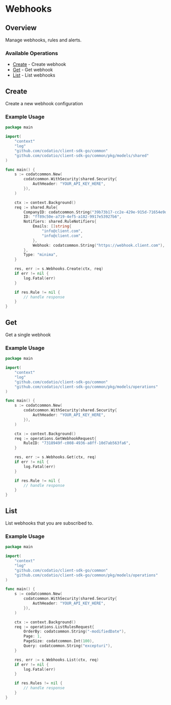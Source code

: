 # Webhooks

## Overview

Manage webhooks, rules and alerts.

### Available Operations

* [Create](#create) - Create webhook
* [Get](#get) - Get webhook
* [List](#list) - List webhooks

## Create

Create a new webhook configuration

### Example Usage

```go
package main

import(
	"context"
	"log"
	"github.com/codatio/client-sdk-go/common"
	"github.com/codatio/client-sdk-go/common/pkg/models/shared"
)

func main() {
    s := codatcommon.New(
        codatcommon.WithSecurity(shared.Security{
            AuthHeader: "YOUR_API_KEY_HERE",
        }),
    )

    ctx := context.Background()    
    req := shared.Rule{
        CompanyID: codatcommon.String("39b73b17-cc2e-429e-915d-71654e9dcd1e"),
        ID: "ff89c50e-a719-4ef5-a182-9917e53927b6",
        Notifiers: shared.RuleNotifiers{
            Emails: []string{
                "info@client.com",
                "info@client.com",
            },
            Webhook: codatcommon.String("https://webhook.client.com"),
        },
        Type: "minima",
    }

    res, err := s.Webhooks.Create(ctx, req)
    if err != nil {
        log.Fatal(err)
    }

    if res.Rule != nil {
        // handle response
    }
}
```

## Get

Get a single webhook

### Example Usage

```go
package main

import(
	"context"
	"log"
	"github.com/codatio/client-sdk-go/common"
	"github.com/codatio/client-sdk-go/common/pkg/models/operations"
)

func main() {
    s := codatcommon.New(
        codatcommon.WithSecurity(shared.Security{
            AuthHeader: "YOUR_API_KEY_HERE",
        }),
    )

    ctx := context.Background()    
    req := operations.GetWebhookRequest{
        RuleID: "7318949f-c008-4936-a8ff-10d7ab563fa6",
    }

    res, err := s.Webhooks.Get(ctx, req)
    if err != nil {
        log.Fatal(err)
    }

    if res.Rule != nil {
        // handle response
    }
}
```

## List

List webhooks that you are subscribed to.

### Example Usage

```go
package main

import(
	"context"
	"log"
	"github.com/codatio/client-sdk-go/common"
	"github.com/codatio/client-sdk-go/common/pkg/models/operations"
)

func main() {
    s := codatcommon.New(
        codatcommon.WithSecurity(shared.Security{
            AuthHeader: "YOUR_API_KEY_HERE",
        }),
    )

    ctx := context.Background()    
    req := operations.ListRulesRequest{
        OrderBy: codatcommon.String("-modifiedDate"),
        Page: 1,
        PageSize: codatcommon.Int(100),
        Query: codatcommon.String("excepturi"),
    }

    res, err := s.Webhooks.List(ctx, req)
    if err != nil {
        log.Fatal(err)
    }

    if res.Rules != nil {
        // handle response
    }
}
```
